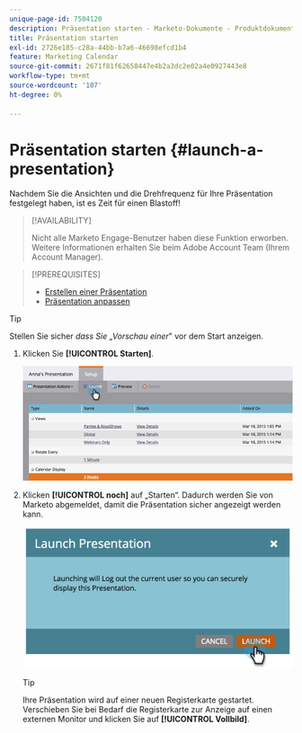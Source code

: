 ```yaml
---
unique-page-id: 7504120
description: Präsentation starten - Marketo-Dokumente - Produktdokumentation
title: Präsentation starten
exl-id: 2726e185-c28a-44bb-b7a6-46698efcd1b4
feature: Marketing Calendar
source-git-commit: 2671f81f62658447e4b2a3dc2e02a4e0927443e8
workflow-type: tm+mt
source-wordcount: '107'
ht-degree: 0%

---
```


# Präsentation starten {#launch-a-presentation}

Nachdem Sie die Ansichten und die Drehfrequenz für Ihre Präsentation festgelegt haben, ist es Zeit für einen Blastoff!

>[!AVAILABILITY]
>
>
>Nicht alle Marketo Engage-Benutzer haben diese Funktion erworben. Weitere Informationen erhalten Sie beim Adobe Account Team (Ihrem Account Manager).

>[!PREREQUISITES]
>
>* [Erstellen einer Präsentation](/help/marketo/product-docs/core-marketo-concepts/marketing-calendar/calendar-hd/create-a-presentation.md)
>* [Präsentation anpassen](/help/marketo/product-docs/core-marketo-concepts/marketing-calendar/calendar-hd/customize-a-presentation.md)

>[!TIP]
>
>Stellen Sie sicher _dass Sie „Vorschau einer_&quot; vor dem Start anzeigen.

1. Klicken Sie **[!UICONTROL Starten]**.

   ![](assets/image2015-3-20-14-3a4-3a18.png)

1. Klicken **[!UICONTROL noch]** auf „Starten“. Dadurch werden Sie von Marketo abgemeldet, damit die Präsentation sicher angezeigt werden kann.

   ![](assets/image2015-3-20-14-3a5-3a34.png)

   >[!TIP]
   >
   >Ihre Präsentation wird auf einer neuen Registerkarte gestartet. Verschieben Sie bei Bedarf die Registerkarte zur Anzeige auf einen externen Monitor und klicken Sie auf **[!UICONTROL Vollbild]**.
